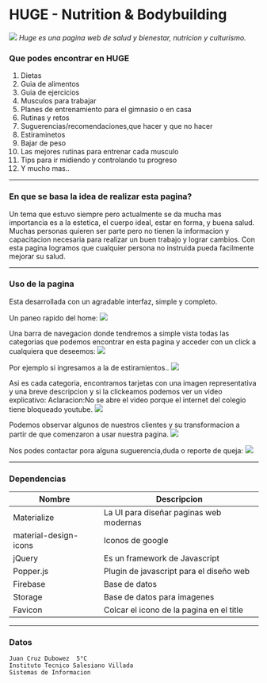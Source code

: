 # **HUGE - Nutrition & Bodybuilding**

 [![](https://firebasestorage.googleapis.com/v0/b/huge-58e8c.appspot.com/o/icon.png?alt=media&token=cd7bbee5-9a53-42fc-a14d-bd134e4712e6)](https://juandubowez.github.io/Proyecto-Programacion-Pagina-Web/)
_Huge es una pagina web de salud y bienestar, nutricion y culturismo._
### Que podes encontrar en HUGE
 1) Dietas 
 2) Guia de alimentos 
 3) Guia de ejercicios
 4) Musculos para trabajar 
 5) Planes de entrenamiento para el gimnasio o en casa 
 6) Rutinas y retos
 7) Suguerencias/recomendaciones,que hacer y que no hacer
 8) Estiraminetos
 9) Bajar de peso 
 10) Las mejores rutinas para entrenar cada musculo
 11) Tips para ir midiendo y controlando tu progreso 
 12) Y mucho mas..
 ***
### En que se basa la idea de realizar esta pagina?
Un tema que estuvo siempre pero actualmente se da mucha mas importancia es a la estetica, el cuerpo ideal, estar en forma, y buena salud. Muchas personas quieren ser parte pero no tienen la informacion y capacitacion necesaria para realizar un buen trabajo y lograr cambios.
Con esta pagina logramos que cualquier persona no instruida pueda facilmente mejorar su salud.
***
### Uso de la pagina
Esta desarrollada con un agradable interfaz, simple y completo.

Un paneo rapido del home:
![](https://firebasestorage.googleapis.com/v0/b/huge-58e8c.appspot.com/o/screenrecord(1).gif?alt=media&token=08d7935f-868d-45e7-a62d-c0f909d4d5e2)

Una barra de navegacion donde tendremos a simple vista todas las categorias que podemos encontrar en esta pagina y acceder con un click a cualquiera que deseemos:
![](https://firebasestorage.googleapis.com/v0/b/huge-58e8c.appspot.com/o/screenrecord2(1).gif?alt=media&token=dfad0ecd-5557-4058-bfb6-81b69ad506b5)

Por ejemplo si ingresamos a la de estiramientos..
![](https://firebasestorage.googleapis.com/v0/b/huge-58e8c.appspot.com/o/screenrecord4.gif?alt=media&token=665c6e07-55dc-42dc-884a-843ad70bf4b5)

Asi es cada categoria, encontramos tarjetas con una imagen representativa y una breve descripcion y si la clickeamos podemos ver un video explicativo: 
Aclaracion:No se abre el video porque el internet del colegio tiene bloqueado youtube.
![](https://firebasestorage.googleapis.com/v0/b/huge-58e8c.appspot.com/o/screenrecord5(1).gif?alt=media&token=4910a3fb-2f3f-48dd-aab4-b06afd8a78ec)

Podemos observar algunos de nuestros clientes y su transformacion a partir de que comenzaron a usar nuestra pagina.
![](https://firebasestorage.googleapis.com/v0/b/huge-58e8c.appspot.com/o/screenrecord6.gif?alt=media&token=05aa1500-49ec-4068-9f37-49782059214a)

Nos podes contactar pora alguna suguerencia,duda o reporte de queja:
![](https://firebasestorage.googleapis.com/v0/b/huge-58e8c.appspot.com/o/screenrecord3.gif?alt=media&token=b44185c2-6236-495e-b536-0b066efd0731)

***
### Dependencias
| Nombre | Descripcion |
| ------ | ------ |
| Materialize | La UI para diseñar paginas web modernas |
| material-design-icons | Iconos de google |
| jQuery | Es un framework de Javascript  |
| Popper.js | Plugin de javascript para el diseño web |
| Firebase | Base de datos |
| Storage | Base de datos para imagenes |
| Favicon | Colcar el icono de la pagina en el title |
***
### Datos
    Juan Cruz Dubowez  5°C 
    Instituto Tecnico Salesiano Villada 
    Sistemas de Informacion
